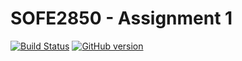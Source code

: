 # SOFE2850 - Assignment 1

[![Build Status](https://travis-ci.org/ethanelliott/sofe2850-assignment-1.svg?branch=master)](https://travis-ci.org/ethanelliott/sofe2850-assignment-1)
[![GitHub version](https://badge.fury.io/gh/ethanelliott%2Fsofe2850-assignment-1.svg)](https://badge.fury.io/gh/ethanelliott%2Fsofe2850-assignment-1)
